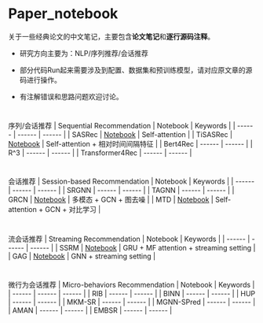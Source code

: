 # Paper_notebook


关于一些经典论文的中文笔记，主要包含**论文笔记**和**逐行源码注释**。

* 研究方向主要为：NLP/序列推荐/会话推荐

* 部分代码Run起来需要涉及到配置、数据集和预训练模型，请对应原文章的源码进行操作。

* 有注解错误和思路问题欢迎讨论。


#
序列/会话推荐
| Sequential Recommendation | Notebook | Keywords |
| ------ | ------ |  ------ |
| SASRec | [Notebook](https://github.com/Guadzilla/Paper_notebook/tree/main/SASRec) | Self-attention |
| TiSASRec | [Notebook](https://github.com/Guadzilla/Paper_notebook/tree/main/TiSASRec) | Self-attention + 相对时间间隔特征 |
| Bert4Rec | ------ |  ------ |
| R^3 | ------ |  ------ |
| Transformer4Rec | ------ |  ------ |

#
会话推荐
| Session-based Recommendation | Notebook | Keywords |
| ------ | ------ |  ------ |
| SRGNN | ------ |  ------ |
| TAGNN | ------ |  ------ |
| GRCN | [Notebook](https://github.com/Guadzilla/Paper_notebook) | 多模态 + GCN + 图去噪 |
| MTD | [Notebook](https://github.com/Guadzilla/Paper_notebook/tree/main/MTD) | Self-attention + GCN + 对比学习 |


#
流会话推荐
| Streaming Recommendation | Notebook | Keywords |
| ------ | ------ |  ------ |
| SSRM | [Notebook](https://github.com/Guadzilla/Paper_notebook/tree/main/SSRM) | GRU + MF attention + streaming setting |
| GAG | [Notebook](https://github.com/Guadzilla/Paper_notebook/tree/main/GAG) | GNN + streaming setting |

#
微行为会话推荐
| Micro-behaviors Recommendation | Notebook | Keywords |
| ------ | ------ |  ------ |
| RIB | ------ |  ------ |
| BINN | ------ |  ------ |
| HUP | ------ |  ------ |
| MKM-SR | ------ |  ------ |
| MGNN-SPred | ------ |  ------ |
| AMAN | ------ |  ------ |
| EMBSR | ------ |  ------ |
